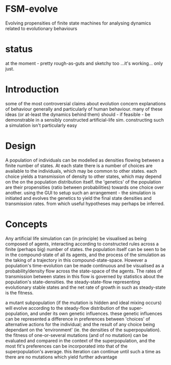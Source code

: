 # FSM-evolve
Evolving propensities of finite state machines for analysing dynamics related to evolutionary behaviours

# status
at the moment - pretty rough-as-guts and sketchy too ...it's working... only just.

# Introduction
some of the most controversial claims about evolution concern explanations of behaviour generally and particularly of human behaviour.
many of these ideas (or at-least the dynamics behind them) should - if feasible - be demonstrable in a sensibly constructed artificial-life sim.
constructing such a simulation isn't particularly easy

# Design
A population of individuals can be modelled as densities flowing between a finite number of states.
At each state there is a number of choices are available to the individuals, which may be common to other states.
each choice yields a transmission of density to other states, which may depend on the on the population distribution itself.
the 'genetics' of the population are their propensities (ratio between probabilities) towards one choice over another.
using the GUI to setup such an arrangement - the simulation is initiated and evolves the genetics to yield the final state densities and transmission rates.
from which useful hypotheses may perhaps be inferred.

# Concepts
Any artificial life simulation can (in principle) be visualised as being composed of agents, interacting according to constructed rules across a finite (perhaps big) number of states.
the population itself can be seen to be in the compound-state of all its agents, and the process of the simulation as the taking of a trajectory in this compound-state-space.
However a population's time-evolution can be made continuous and be visualised as a probability/density flow across the state-space of the agents.
The rates of transmission between states in this flow is governed by statistics about the population's state-densities.
the steady-state-flow representing evolutionary stable states and the net rate of growth in such as steady-state is the fitness.

a mutant subpopulation (if the mutation is hidden and ideal mixing occurs) will evolve according to the steady-flow distribution of the super-population, and under its own genetic influences.
these genetic influences can be represented a difference in preferences between 'choices' of alternative actions for the individual; and the result of any choice being dependant on the 'environment' (ie. the densities of the superpopulation).
the fitness of one-or-several mutations (and of no mutation) can be evaluated and compared in the context of the superpopulation, and the most fit's preferences can be incorporated into that of the superpopulation's average.
this iteration can continue until such a time as there are no mutations which yield further advantage 

